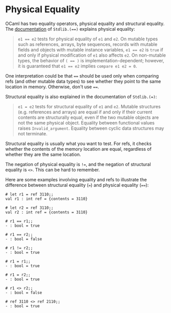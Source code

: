 # Physical Equality

OCaml has two equality operators, physical equality and structural 
equality.  The [documentation][stdlib] of `Stdlib.(==)` explains physical equality:

> `e1 == e2` tests for physical equality of `e1` and `e2`. On mutable types such as 
> references, arrays, byte sequences, records with mutable fields and objects with 
> mutable instance variables, `e1 == e2` is `true` if and only if physical modification 
> of `e1` also affects `e2`. On non-mutable types, the behavior of `( == )` is 
> implementation-dependent; however, it is guaranteed that `e1 == e2` implies 
> `compare e1 e2 = 0`.

[stdlib]: http://caml.inria.fr/pub/docs/manual-ocaml/libref/Stdlib.html

One interpretation could be that `==` should be used only when comparing refs
(and other mutable data types) to see whether they point to the same location in 
memory.  Otherwise, don't use `==`.

Structural equality is also explained in the documentation of `Stdlib.(=)`:

> `e1 = e2` tests for structural equality of `e1` and `e2`. Mutable structures 
> (e.g. references and arrays) are equal if and only if their current contents 
> are structurally equal, even if the two mutable objects are not the same 
> physical object. Equality between functional values raises `Invalid_argument`. 
> Equality between cyclic data structures may not terminate.

Structural equality is usually what you want to test.  For refs, it checks whether
the contents of the memory location are equal, regardless of whether they are the
same location.

The negation of physical equality is `!=`, and the negation of structural
equality is `<>`.  This can be hard to remember.

Here are some examples involving equality and refs to illustrate the difference
between structural equality (`=`) and physical equality (`==`):
```
# let r1 = ref 3110;;
val r1 : int ref = {contents = 3110}

# let r2 = ref 3110;;
val r2 : int ref = {contents = 3110}

# r1 == r1;;
- : bool = true

# r1 == r2;;
- : bool = false

# r1 != r2;;
- : bool = true

# r1 = r1;;
- : bool = true

# r1 = r2;;
- : bool = true

# r1 <> r2;;
- : bool = false

# ref 3110 <> ref 2110;;
- : bool = true
```
